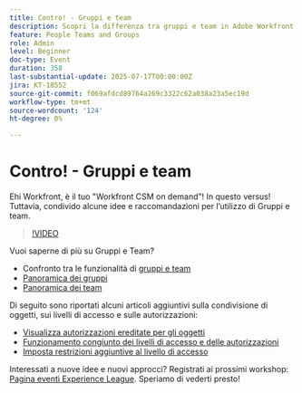 ```yaml
---
title: Contro! - Gruppi e team
description: Scopri la differenza tra gruppi e team in Adobe Workfront per migliorare la struttura, la collaborazione e la gestione delle attività.
feature: People Teams and Groups
role: Admin
level: Beginner
doc-type: Event
duration: 358
last-substantial-update: 2025-07-17T00:00:00Z
jira: KT-18552
source-git-commit: f069afdcd89764a269c3322c62a038a23a5ec19d
workflow-type: tm+mt
source-wordcount: '124'
ht-degree: 0%

---
```



# Contro! - Gruppi e team

Ehi Workfront, è il tuo &quot;Workfront CSM on demand&quot;! In questo versus! Tuttavia, condivido alcune idee e raccomandazioni per l’utilizzo di Gruppi e team.

>[!VIDEO](https://video.tv.adobe.com/v/3465273/?learn=on&enablevpops)

Vuoi saperne di più su Gruppi e Team?

* Confronto tra le funzionalità di [gruppi e team](https://experienceleague.adobe.com/it/docs/workfront/using/teams-groups/work-with-groups-teams/understanding-differences-and-similarities-between-groups-and-teams)
* [Panoramica dei gruppi](https://experienceleague.adobe.com/it/docs/workfront/using/administration-and-setup/manage-groups/groups/groups)
* [Panoramica dei team](https://experienceleague.adobe.com/it/docs/workfront/using/teams-groups/create-manage-teams/teams-overview)

Di seguito sono riportati alcuni articoli aggiuntivi sulla condivisione di oggetti, sui livelli di accesso e sulle autorizzazioni:

* [Visualizza autorizzazioni ereditate per gli oggetti](https://experienceleague.adobe.com/it/docs/workfront/using/basics/grant-request-object-permissions/view-inherited-permissions-on-objects)
* [Funzionamento congiunto dei livelli di accesso e delle autorizzazioni](https://experienceleague.adobe.com/it/docs/workfront/using/administration-and-setup/add-users/access-levels/access-level-overview#how-access-levels-and-permissions-work-together)
* [Imposta restrizioni aggiuntive al livello di accesso](https://experienceleague.adobe.com/it/docs/workfront/using/administration-and-setup/add-users/configure-access/create-modify-access-levels#planner-users:~:text=Click%20Set%20additional%20restrictions%2C%20then%20set%20any%20of%20the%20following%20restrictions%20for%20the%20access%20level)

Interessati a nuove idee e nuovi approcci? Registrati ai prossimi workshop: [Pagina eventi Experience League](https://experienceleague.adobe.com/it/events?filters=Workfront). Speriamo di vederti presto!


